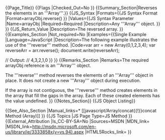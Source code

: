 {{Page_Title}}
{{Flags
|Checked_Out=No
}}
{{Summary_Section|Reverses the elements in an '''Array'''.}}
{{JS_Syntax
|Formats={{JS Syntax Format
|Format=arrayObj.reverse()
}}
|Values={{JS Syntax Parameter
|Name=arrayObj
|Required=Required
|Description=Any '''Array''' object.
}}
}}
{{JS_Return_Value
|Description=The reversed array.
}}
{{Examples_Section
|Not_required=No
|Examples={{Single Example
|Language=JavaScript
|Description=The following example illustrates the use of the '''reverse''' method.
|Code=var arr = new Array(0,1,2,3,4); 
 var reverseArr = arr.reverse();
 document.write(reverseArr);
 
 // Output:
 // 4,3,2,1,0
}}
}}
{{Remarks_Section
|Remarks=The required arrayObj reference is an '''Array''' object.

The '''reverse''' method reverses the elements of an '''Array''' object in place. It does not create a new '''Array''' object during execution.

If the array is not contiguous, the '''reverse''' method creates elements in the array that fill the gaps in the array. Each of these created elements has the value undefined.
}}
{{Notes_Section}}
{{JS Object Listing}}

{{See_Also_Section
|Manual_links=* [[javascript/Array/concat{{!}}concat Method (Array)]]
}}
{{JS Topics
|JS Page Type=JS Method
}}
{{External_Attribution
|Is_CC-BY-SA=No
|Sources=MSDN
|MDN_link=
|MSDN_link=http://msdn.microsoft.com/en-us/library/ie/3333858x(v=vs.94).aspx
|HTML5Rocks_link=
}}
